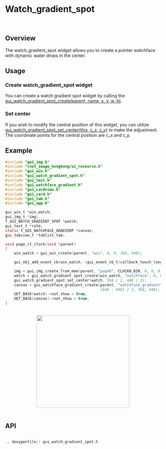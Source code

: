 # Watch_gradient_spot
<br>

## Overview

The watch_gradient_spot widget allows you to create a pointer watchface with dynamic water drops in the center.

## Usage

### Create watch_gradient_spot widget

You can create a watch gradient spot widget by calling the [gui_watch_gradient_spot_create(parent, name, x, y, w, h)](#gui_watch_gradient_spot_create).

### Set center

If you wish to modify the central position of this widget, you can utilize [gui_watch_gradient_spot_set_center(this, c_x, c_y)](#gui_watch_gradient_spot_create) to make the adjustment. The coordinate points for the central position are c_x and c_y.

## Example

```c
#include "gui_img.h"
#include "root_image_hongkong/ui_resource.h"
#include "gui_win.h"
#include "gui_watch_gradient_spot.h"
#include "gui_text.h"
#include "gui_watchface_gradient.h"
#include "gui_cardview.h"
#include "gui_card.h"
#include "gui_tab.h"
#include "gui_app.h"

gui_win_t *win_watch; 
gui_img_t *img;
T_GUI_WATCH_GRADIENT_SPOT *watch;
gui_text_t *rate;
static T_GUI_WATCHFACE_GRADIENT *canvas;
gui_tabview_t *tablist_tab;

void page_ct_clock(void *parent)
{
    win_watch = gui_win_create(parent, "win", 0, 0, 368, 448);

    gui_obj_add_event_cb(win_watch, (gui_event_cb_t)callback_touch_long, GUI_EVENT_TOUCH_LONG, NULL);

    img = gui_img_create_from_mem(parent, "page0", CLOCKN_BIN, 0, 0, 0, 0);
    watch = gui_watch_gradient_spot_create(win_watch, "watchface", 0, 0, 0, 0);
    gui_watch_gradient_spot_set_center(watch, 368 / 2, 448 / 2);
    canvas = gui_watchface_gradient_create(parent, "watchface_gradient", (368 - 368) / 2,
                                           (448 - 448) / 2, 368, 448);
    GET_BASE(watch)->not_show = true;
    GET_BASE(canvas)->not_show = true;
}
```

<br>
<div style="text-align: center"><img src="https://foruda.gitee.com/images/1699931734086261442/f0690691_10641540.png" width = "300" /></div>
<br>

<span id = "gui_watch_gradient_spot_create">

## API

</span>

```eval_rst

.. doxygenfile:: gui_watch_gradient_spot.h

```
